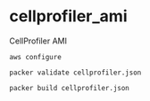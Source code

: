 # cellprofiler_ami
CellProfiler AMI

	aws configure

    packer validate cellprofiler.json

    packer build cellprofiler.json

